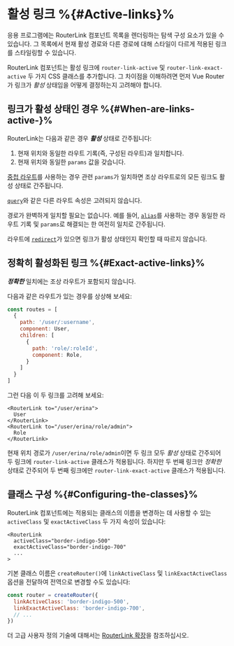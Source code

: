 # 활성 링크 %{#Active-links}%

응용 프로그램에는 RouterLink 컴포넌트 목록을 렌더링하는 탐색 구성 요소가 있을 수 있습니다. 그 목록에서 현재 활성 경로와 다른 경로에 대해 스타일이 다르게 적용된 링크를 스타일링할 수 있습니다.

RouterLink 컴포넌트는 활성 링크에 `router-link-active` 및 `router-link-exact-active` 두 가지 CSS 클래스를 추가합니다. 그 차이점을 이해하려면 먼저 Vue Router가 링크가 _활성_ 상태임을 어떻게 결정하는지 고려해야 합니다.

## 링크가 활성 상태인 경우 %{#When-are-links-active-}%

RouterLink는 다음과 같은 경우 ***활성*** 상태로 간주됩니다:

1. 현재 위치와 동일한 라우트 기록(즉, 구성된 라우트)과 일치합니다.
2. 현재 위치와 동일한 `params` 값을 갖습니다.

[중첩 라우트](./nested-routes)를 사용하는 경우 관련 `params`가 일치하면 조상 라우트로의 모든 링크도 활성 상태로 간주됩니다.

[`query`](../../api/interfaces/RouteLocationNormalized#query)와 같은 다른 라우트 속성은 고려되지 않습니다.

경로가 완벽하게 일치할 필요는 없습니다. 예를 들어, [`alias`](./redirect-and-alias#Alias)를 사용하는 경우 동일한 라우트 기록 및 `params`로 해결되는 한 여전히 일치로 간주됩니다.

라우트에 [`redirect`](./redirect-and-alias#Redirect)가 있으면 링크가 활성 상태인지 확인할 때 따르지 않습니다.

## 정확히 활성화된 링크 %{#Exact-active-links}%

***정확한*** 일치에는 조상 라우트가 포함되지 않습니다.

다음과 같은 라우트가 있는 경우를 상상해 보세요:

```js
const routes = [
  {
    path: '/user/:username',
    component: User,
    children: [
      {
        path: 'role/:roleId',
        component: Role,
      }
    ]
  }
]
```

그런 다음 이 두 링크를 고려해 보세요:

```vue-html
<RouterLink to="/user/erina">
  User
</RouterLink>
<RouterLink to="/user/erina/role/admin">
  Role
</RouterLink>
```

현재 위치 경로가 `/user/erina/role/admin`이면 두 링크 모두 _활성_ 상태로 간주되어 두 링크에 `router-link-active` 클래스가 적용됩니다. 하지만 두 번째 링크만 _정확한_ 상태로 간주되어 두 번째 링크에만 `router-link-exact-active` 클래스가 적용됩니다.

## 클래스 구성 %{#Configuring-the-classes}%

RouterLink 컴포넌트에는 적용되는 클래스의 이름을 변경하는 데 사용할 수 있는 `activeClass` 및 `exactActiveClass` 두 가지 속성이 있습니다:

```vue-html
<RouterLink
  activeClass="border-indigo-500"
  exactActiveClass="border-indigo-700"
  ...
>
```

기본 클래스 이름은 `createRouter()`에 `linkActiveClass` 및 `linkExactActiveClass` 옵션을 전달하여 전역으로 변경할 수도 있습니다:

```js
const router = createRouter({
  linkActiveClass: 'border-indigo-500',
  linkExactActiveClass: 'border-indigo-700',
  // ...
})
```

더 고급 사용자 정의 기술에 대해서는 [RouterLink 확장](../advanced/extending-router-link)을 참조하십시오.
